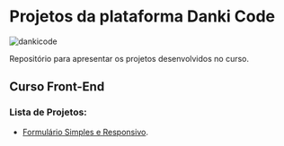 # Projetos da plataforma Danki Code
![dankicode](https://i.ibb.co/mTJ1LhW/danki-bg2.jpg)

Repositório para apresentar os projetos desenvolvidos no curso.

## Curso Front-End


### Lista de Projetos:
- [Formulário Simples e Responsivo](https://github.com/martins-rafael/Danki-Code/tree/master/Formul%C3%A1rio%20Simples%20e%20Responsivo).

